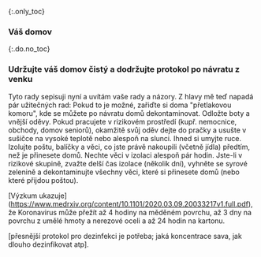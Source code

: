 {:.only_toc}
### Váš domov

{:.do.no_toc}
### Udržujte váš domov čistý a dodržujte protokol po návratu z venku

Tyto rady sepisuji nyní a uvítám vaše rady a názory. Z hlavy mě teď napadá pár užitečných rad: Pokud to je možné, zařiďte si doma "přetlakovou komoru", kde se můžete po návratu domů dekontaminovat. Odložte boty a vnější oděvy. Pokud pracujete v rizikovém prostředí (kupř. nemocnice, obchody, domov seniorů), okamžitě svůj oděv dejte do pračky a usušte v sušičce na vysoké teplotě nebo alespoň na slunci. Ihned si umyjte ruce. Izolujte poštu, balíčky a věci, co jste právě nakoupili (včetně jídla) předtím, než je přinesete domů. Nechte věci v izolaci alespoň pár hodin. Jste-li v rizikové skupině, zvažte delší čas izolace (několik dní), vyhněte se syrové zelenině a dekontaminujte všechny věci, které si přinesete domů (nebo které přijdou poštou).

[Výzkum ukazuje]
(https://www.medrxiv.org/content/10.1101/2020.03.09.20033217v1.full.pdf), že Koronavirus může přežít až 4 hodiny na měděném povrchu, až 3 dny na povrchu z umělé hmoty a nerezové oceli a až 24 hodin na kartonu. 

\[přesnější protokol pro dezinfekci je potřeba; jaká koncentrace sava, jak dlouho dezinfikovat atp\].
